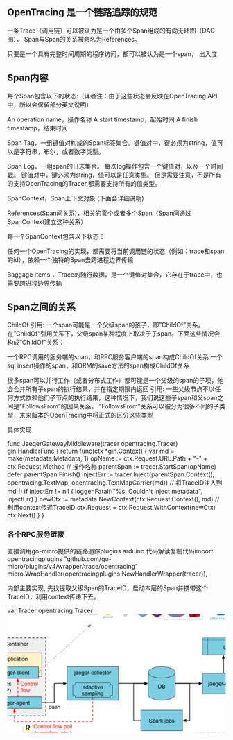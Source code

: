 

## OpenTracing 是一个链路追踪的规范

一条Trace（调用链）可以被认为是一个由多个Span组成的有向无环图（DAG图）， Span与Span的关系被命名为References。

只要是一个具有完整时间周期的程序访问，都可以被认为是一个span， 出入度


## Span内容
每个Span包含以下的状态:（译者注：由于这些状态会反映在OpenTracing API中，所以会保留部分英文说明）

An operation name，操作名称
A start timestamp，起始时间
A finish timestamp，结束时间

Span Tag，一组键值对构成的Span标签集合。键值对中，键必须为string，值可以是字符串，布尔，或者数字类型。

Span Log，一组span的日志集合。 每次log操作包含一个键值对，以及一个时间戳。 键值对中，键必须为string，值可以是任意类型。
但是需要注意，不是所有的支持OpenTracing的Tracer,都需要支持所有的值类型。

SpanContext，Span上下文对象 (下面会详细说明)

References(Span间关系)，相关的零个或者多个Span（Span间通过SpanContext建立这种关系）

每一个SpanContext包含以下状态：

任何一个OpenTracing的实现，都需要将当前调用链的状态（例如：trace和span的id），依赖一个独特的Span去跨进程边界传输

Baggage Items ，Trace的随行数据，是一个键值对集合，它存在于trace中，也需要跨进程边界传输

## Span之间的关系
ChildOf 引用: 一个span可能是一个父级span的孩子，即”ChildOf”关系。在”ChildOf”引用关系下，父级span某种程度上取决于子span。下面这些情况会构成”ChildOf”关系：

一个RPC调用的服务端的span，和RPC服务客户端的span构成ChildOf关系
一个sql insert操作的span，和ORM的save方法的span构成ChildOf关系


很多span可以并行工作（或者分布式工作）都可能是一个父级的span的子项，他会合并所有子span的执行结果，并在指定期限内返回
引用: 一些父级节点不以任何方式依赖他们子节点的执行结果，这种情况下，我们说这些子span和父span之间是”FollowsFrom”的因果关系。
”FollowsFrom”关系可以被分为很多不同的子类型，未来版本的OpenTracing中将正式的区分这些类型


具体实现

func JaegerGatewayMiddleware(tracer opentracing.Tracer) gin.HandlerFunc {
    return func(ctx *gin.Context) {
        var md = make(metadata.Metadata, 1)
        opName := ctx.Request.URL.Path + "-" + ctx.Request.Method // 操作名称
        parentSpan := tracer.StartSpan(opName)
        defer parentSpan.Finish()
        injectErr := tracer.Inject(parentSpan.Context(), opentracing.TextMap, opentracing.TextMapCarrier(md)) // 将TraceID注入到md中
        if injectErr != nil {
            logger.Fatalf("%s: Couldn't inject metadata", injectErr)
        }
        newCtx := metadata.NewContext(ctx.Request.Context(), md) // 利用context传递TraceID
        ctx.Request = ctx.Request.WithContext(newCtx)
        ctx.Next()
    }
}


### 各个RPC服务链接
直接调用go-micro提供的链路追踪plugins
arduino 代码解读复制代码import opentracingplugins "github.com/go-micro/plugins/v4/wrapper/trace/opentracing"
micro.WrapHandler(opentracingplugins.NewHandlerWrapper(tracer)),

内部主要实现, 先找提取父级Span的TraceID，启动本层的Span并携带这个TraceID，利用context传递下去。

var Tracer opentracing.Tracer
![img.png](img.png)